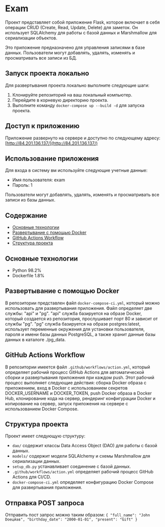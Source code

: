 # Exam

Проект представляет собой приложение Flask, которое включает в себя операции CRUD (Create, Read, Update, Delete) для заметок. Он использует SQLAlchemy для работы с базой данных и Marshmallow для сериализации объектов.

Это приложение предназначено для управления записями в базе данных. Пользователи могут добавлять, удалять, изменять и просматривать все записи из БД.

## Запуск проекта локально

Для развертывания проекта локально выполните следующие шаги:

1. Клонируйте репозиторий на ваш локальный компьютер.
2. Перейдите в корневую директорию проекта.
3. Выполните команду `docker-compose up --build -d` для запуска проекта.

## Доступ к приложению

Приложение развернуто на сервере и доступно по следующему адресу: [http://84.201.136.137/](http://84.201.136.137/)

## Использование приложения

Для входа в систему вм используйте следующие учетные данные:
- Имя пользователя: exam
- Пароль: 1

Пользователи могут добавлять, удалять, изменять и просматривать все записи из базы данных.

## Содержание

- [Основные технологии](#основные-технологии)
- [Развертывание с помощью Docker](#развертывание-с-помощью-docker)
- [GitHub Actions Workflow](#github-actions-workflow)
- [Структура проекта](#структура-проекта)

## Основные технологии

- Python 98.2%
- Dockerfile 1.8%

## Развертывание с помощью Docker

В репозитории представлен файл `docker-compose-ci.yml`, который можно использовать для развертывания приложения. Файл определяет две службы: "api" и "pg". "api" служба базируется на образе Docker, который создается из репозитория, прослушивает порт 80 и зависит от службы "pg". "pg" служба базируется на образе postgres:latest, использует переменные окружения для установки пользователя, пароля и имени базы данных PostgreSQL, а также хранит данные базы данных в каталоге ./pg_data.

## GitHub Actions Workflow

В репозитории имеется файл `.github/workflows/action.yml`, который определяет рабочий процесс GitHub Actions для автоматической сборки и развертывания приложения при каждом push. Этот рабочий процесс выполняет следующие действия: сборка Docker образа с приложением, вход в Docker с использованием секретов DOCKER_USERNAME и DOCKER_TOKEN, push Docker образа в Docker Hub, клонирование кода на сервер, рендеринг конфигурации Docker и копирование на сервер, запуск приложения на сервере с использованием Docker Compose.

## Структура проекта

Проект имеет следующую структуру:
- `dao/` содержит классы Data Access Object (DAO) для работы с базой данных.
- `models/` содержит модели SQLAlchemy и схемы Marshmallow для сериализации данных.
- `setup_db.py` устанавливает соединение с базой данных.
- `.github/workflows/action.yml` определяет рабочий процесс GitHub Actions для CI/CD.
- `docker-compose-ci.yml` определяет конфигурацию Docker Compose для развертывания приложения.

## Отправка POST запроса

Отправить пост запрос можно таким образом:
`{
"full_name": "John Doeцйав",
"birthday_date": "2000-01-01",
"present": "Gift"
}
`
